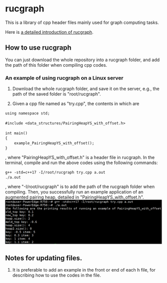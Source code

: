 # rucgraph

This is a library of cpp header files mainly used for graph computing tasks.

Here is [a detailed introduction of rucgraph](assets/Introduction.pdf).


## How to use rucgraph

You can just download the whole repository into a rucgraph folder, and add the path of this folder when compiling cpp codes.

### An example of using rucgraph on a Linux server

1. Download the whole rucgraph folder, and save it on the server, e.g., the path of the saved folder is "root/rucgraph".

2. Given a cpp file named as "try.cpp", the contents in which are
```
using namespace std;

#include <data_structures/PairingHeapYS_with_offset.h>

int main()
{
	example_PairingHeapYS_with_offset();
}
```
, where "PairingHeapYS_with_offset.h" is a header file in rucgraph. In the terminal, compile and run the above codes using the following commands:
```
g++ -std=c++17 -I/root/rucgraph try.cpp a.out
./a.out
```
, where "-I/root/rucgraph" is to add the path of the rucgraph folder when compiling. Then, you successfully run an example application of an augmented pairing heap, detailed in "PairingHeapYS_with_offset.h".
![MarineGEO circle logo](/assets/images/202212171254231.png "MarineGEO logo")

## Notes for updating files.

1. It is preferable to add an example in the front or end of each h file, for describing how to use the codes in the file.